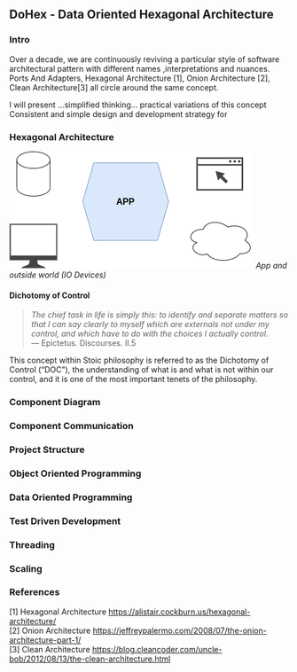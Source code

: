 ## DoHex - Data Oriented Hexagonal Architecture 

### Intro

Over a decade, we are continuously reviving a particular style of software architectural pattern with different names ,interpretations and nuances. Ports And Adapters, Hexagonal Architecture [1], Onion Architecture [2], Clean Architecture[3] all circle around the same concept.  
 
I will present ...simplified thinking... practical variations of this concept
Consistent and simple design and development strategy for 
 
### Hexagonal Architecture
![Hex1](https://raw.githubusercontent.com/alicemunsal/dohex/master/diagrams/1.drawio.png)
*App and outside world (IO Devices)*

#### Dichotomy of Control

> *The chief task in life is simply this: to identify and separate matters so that I can say clearly to myself which are externals not under my control, and which have to do with the choices I actually control.*  
> — Epictetus. Discourses. II.5  

This concept within Stoic philosophy is referred to as the Dichotomy of Control (“DOC”), the understanding of what is and what is not within our control, and it is one of the most important tenets of the philosophy. 

### Component Diagram 

### Component Communication

### Project Structure

### Object Oriented Programming

### Data Oriented Programming

### Test Driven Development

### Threading

### Scaling

### References
[1] Hexagonal Architecture https://alistair.cockburn.us/hexagonal-architecture/  
[2] Onion Architecture https://jeffreypalermo.com/2008/07/the-onion-architecture-part-1/  
[3] Clean Architecture https://blog.cleancoder.com/uncle-bob/2012/08/13/the-clean-architecture.html  
<!--stackedit_data:
eyJoaXN0b3J5IjpbLTkyNDczMzQ2MCw5NTcyNDMzMTMsNTEwOD
A4MzQsLTQ0MjczNDQ3NiwtMTAxNTY5OTQ5NSw4NDkyMDc0MTks
LTE0MjQ2MTI4OTgsMjExMDcxNzgzNCw2NjY3NDM5NDgsMzM3MT
M5NDc1LDUxNjU4Mzk4MiwtMTg3NTM3ODk3MCw3MzU3NjU3MzQs
LTE1MzYxMDU4ODIsMTA3NjM5MDQ5OSwtMTAxMDQ0MjE1OSw2OD
kxOTI3MjQsLTg1MjA5NTMwNCw3MDk5ODYyMjYsMzI2NDE4MTFd
fQ==
-->